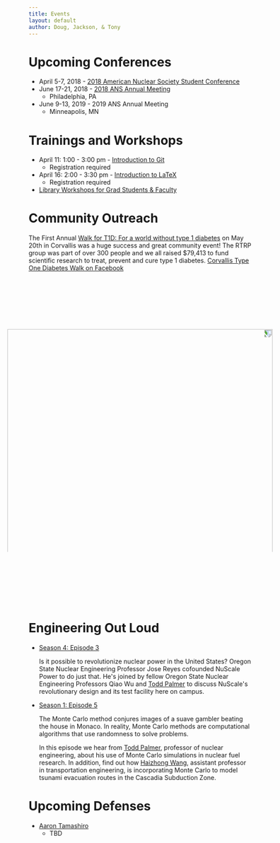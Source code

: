 ```yaml
---
title: Events
layout: default
author: Doug, Jackson, & Tony
---
```


# Upcoming Conferences
* April 5-7, 2018 - [2018 American Nuclear Society Student Conference](http://www.ansstudentconference2018.com/)
* June 17-21, 2018 - [2018 ANS Annual Meeting](http://ansannual.org/)
  - Philadelphia, PA
* June 9-13, 2019 - 2019 ANS Annual Meeting
  - Minneapolis, MN


# Trainings and Workshops
* April 11: 1:00 - 3:00 pm - [Introduction to Git](http://osuvalleylibrary.az1.qualtrics.com/jfe/form/SV_cAdzoWRwQWF5rVP)
  - Registration required
* April 16: 2:00 - 3:30 pm - [Introduction to LaTeX](http://osuvalleylibrary.az1.qualtrics.com/SE/?SID=SV_aaxrOxkiZT2ymYB)
  - Registration required
* [Library Workshops for Grad Students & Faculty](https://guides.library.oregonstate.edu/Library-Workshops-for-Grad-Students-Faculty)


# Community Outreach

The First Annual [Walk for T1D: For a world without type 1 diabetes](http://www2.jdrf.org/site/TR/TeamJDRF/OregonSWWashingtonChapter4532?pg=entry&fr_id=6480) on May 20th in Corvallis was a huge success and great community event!  The RTRP group was part of over 300 people and we all raised $79,413 to fund scientific research to treat, prevent and cure type 1 diabetes. [Corvallis Type One Diabetes Walk on Facebook](https://www.facebook.com/CorvallisWalk4T1D/)

<br>
<br>
<br>
<br>
<img src="{{ site.url }}Events/2017-05-20 11.11.41.jpg" width="600" style="-webkit-transform:rotate(90deg);">
<br>
<br>
<br>
<br>
<br>

# Engineering Out Loud

* [Season 4: Episode 3](http://engineering.oregonstate.edu/s4-e3-partners-nuclear-power)

  Is it possible to revolutionize nuclear power in the United States? Oregon State Nuclear Engineering Professor Jose Reyes cofounded NuScale Power to do just that. He's joined by fellow Oregon State Nuclear Engineering Professors Qiao Wu and [Todd Palmer](http://ne.oregonstate.edu/todd-s-palmer) to discuss NuScale's revolutionary design and its test facility here on campus.

* [Season 1: Episode 5](http://engineering.oregonstate.edu/episode-5-odds-ends)

  The Monte Carlo method conjures images of a suave gambler beating the house in Monaco. In reality, Monte Carlo methods are computational algorithms that use randomness to solve problems.

  In this episode we hear from [Todd Palmer](http://ne.oregonstate.edu/todd-s-palmer), professor of nuclear engineering, about his use of Monte Carlo simulations in nuclear fuel research. In addition, find out how [Haizhong Wang](http://cce.oregonstate.edu/wang), assistant professor in transportation engineering, is incorporating Monte Carlo to model tsunami evacuation routes in the Cascadia Subduction Zone.

# Upcoming Defenses
* [Aaron Tamashiro](https://rtrp.github.io/osu-transport/users/tamashia/)
  - TBD
